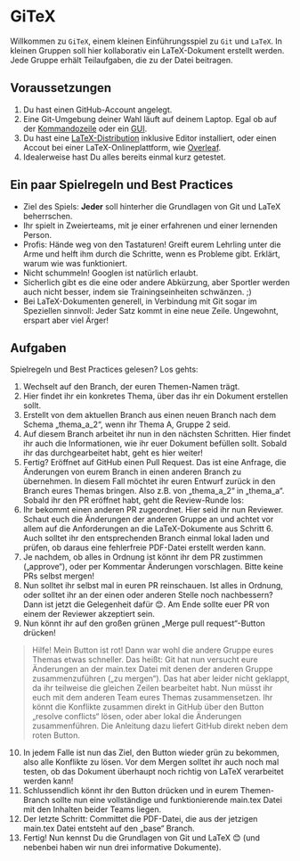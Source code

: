 # GiTeX

Willkommen zu `GiTeX`, einem kleinen Einführungsspiel zu `Git` und `LaTeX`.
In kleinen Gruppen soll hier kollaborativ ein LaTeX-Dokument erstellt werden.
Jede Gruppe erhält Teilaufgaben, die zu der Datei beitragen.

## Voraussetzungen

 1. Du hast einen GitHub-Account angelegt.
 1. Eine Git-Umgebung deiner Wahl läuft auf deinem Laptop. Egal ob auf der [Kommandozeile](https://git-scm.com/downloads) oder ein [GUI](https://git-scm.com/downloads/guis).
 1. Du hast eine [LaTeX-Distribution](https://www.latex-project.org/get/) inklusive Editor installiert, oder einen Accout bei einer LaTeX-Onlineplattform, wie [Overleaf](https://www.overleaf.com/).
 1. Idealerweise hast Du alles bereits einmal kurz getestet.

## Ein paar Spielregeln und Best Practices

* Ziel des Spiels: **Jeder** soll hinterher die Grundlagen von Git und LaTeX beherrschen.
* Ihr spielt in Zweierteams, mit je einer erfahrenen und einer lernenden Person.
* Profis: Hände weg von den Tastaturen! Greift eurem Lehrling unter die Arme und helft ihm durch die Schritte, wenn es Probleme gibt. Erklärt, warum wie was funktioniert.
* Nicht schummeln! Googlen ist natürlich erlaubt.
* Sicherlich gibt es die eine oder andere Abkürzung, aber Sportler werden auch nicht besser, indem sie Trainingseinheiten schwänzen. ;)
* Bei LaTeX-Dokumenten generell, in Verbindung mit Git sogar im Speziellen sinnvoll: Jeder Satz kommt in eine neue Zeile. Ungewohnt, erspart aber viel Ärger!

## Aufgaben

Spielregeln und Best Practices gelesen? Los gehts:

1. Wechselt auf den Branch, der euren Themen-Namen trägt.
1. Hier findet ihr ein konkretes Thema, über das ihr ein Dokument erstellen sollt.
1. Erstellt von dem aktuellen Branch aus einen neuen Branch nach dem Schema „thema_a_2“, wenn ihr Thema A, Gruppe 2 seid.
1. Auf diesem Branch arbeitet ihr nun in den nächsten Schritten. Hier findet ihr auch die Informationen, wie ihr euer Dokument befüllen sollt. Sobald ihr das durchgearbeitet habt, geht es hier weiter!
1. Fertig? Eröffnet auf GitHub einen Pull Request. Das ist eine Anfrage, die Änderungen von eurem Branch in einen anderen Branch zu übernehmen. In diesem Fall möchtet ihr euren Entwurf zurück in den Branch eures Themas bringen. Also z.B. von „thema_a_2“ in „thema_a“. Sobald ihr den PR eröffnet habt, geht die Review-Runde los:
1. Ihr bekommt einen anderen PR zugeordnet. Hier seid ihr nun Reviewer. Schaut euch die Änderungen der anderen Gruppe an und achtet vor allem auf die Anforderungen an die LaTeX-Dokumente aus Schritt 6. Auch solltet ihr den entsprechenden Branch einmal lokal laden und prüfen, ob daraus eine fehlerfreie PDF-Datei erstellt werden kann.
1. Je nachdem, ob alles in Ordnung ist könnt ihr dem PR zustimmen („approve“), oder per Kommentar Änderungen vorschlagen. Bitte keine PRs selbst mergen!
1. Nun solltet ihr selbst mal in euren PR reinschauen. Ist alles in Ordnung, oder solltet ihr an der einen oder anderen Stelle noch nachbessern? Dann ist jetzt die Gelegenheit dafür 😊. Am Ende sollte euer PR von einem der Reviewer akzeptiert sein.
1. Nun könnt ihr auf den großen grünen „Merge pull request“-Button drücken!

 > Hilfe! Mein Button ist rot! Dann war wohl die andere Gruppe eures Themas etwas schneller. Das heißt: Git hat nun versucht eure Änderungen an der main.tex Datei mit denen der anderen Gruppe zusammenzuführen („zu mergen“). Das hat aber leider nicht geklappt, da ihr teilweise die gleichen Zeilen bearbeitet habt. Nun müsst ihr euch mit dem anderen Team eures Themas zusammensetzen. Ihr könnt die Konflikte zusammen direkt in GitHub über den Button „resolve conflicts“ lösen, oder aber lokal die Änderungen zusammenführen. Die Anleitung dazu liefert GitHub direkt neben dem roten Button.

10. In jedem Falle ist nun das Ziel, den Button wieder grün zu bekommen, also alle Konflikte zu lösen. Vor dem Mergen solltet ihr auch noch mal testen, ob das Dokument überhaupt noch richtig von LaTeX verarbeitet werden kann!
1. Schlussendlich könnt ihr den Button drücken und in eurem Themen-Branch sollte nun eine vollständige und funktionierende main.tex Datei mit den Inhalten beider Teams liegen.
1. Der letzte Schritt: Committet die PDF-Datei, die aus der jetzigen main.tex Datei entsteht auf den „base“ Branch.
1. Fertig! Nun kennst Du die Grundlagen von Git und LaTeX 😊 (und nebenbei haben wir nun drei informative Dokumente).
